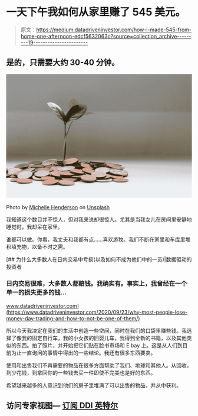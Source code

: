 # 一天下午我如何从家里赚了 545 美元。

> 原文：<https://medium.datadriveninvestor.com/how-i-made-545-from-home-one-afternoon-edcf5632063c?source=collection_archive---------19----------------------->

## 是的，只需要大约 30-40 分钟。

![](img/50b414274a9eca68648fd15eb15d88b3.png)

Photo by [Micheile Henderson](https://unsplash.com/@micheile?utm_source=medium&utm_medium=referral) on [Unsplash](https://unsplash.com?utm_source=medium&utm_medium=referral)

我知道这个数目并不惊人，但对我来说却很惊人。尤其是当我女儿在房间里安静地睡觉时，我却呆在家里。

谁都可以做。你看，我丈夫和我都有点……喜欢游牧。我们不断在家里和车库里堆积填充物，以备不时之需。

[](https://www.datadriveninvestor.com/2020/09/23/why-most-people-lose-money-day-trading-and-how-to-not-be-one-of-them/) [## 为什么大多数人在日内交易中亏损(以及如何不成为他们中的一员)|数据驱动的投资者

### 日内交易很难，大多数人都赔钱。我确实有。事实上，我曾经在一个单一的损失更多的钱…

www.datadriveninvestor.com](https://www.datadriveninvestor.com/2020/09/23/why-most-people-lose-money-day-trading-and-how-to-not-be-one-of-them/) 

所以今天我决定在我们的生活中创造一些空间，同时在我们的口袋里赚些钱。我选择了像我的固定自行车，我的小女孩的旧婴儿车，我得到全新的书籍，以及其他类似的东西。拍了照片，并开始把它们贴在脸书市场和 E bay 上。这是从人们到目前为止一直询问的事情中得出的一些结论。我还有很多东西要卖。

使用和出售我们不再需要的物品在很多方面帮助了我们、地球和其他人。从回收，到少花钱，到拿回你的一些钱去买一件即使不完美也是好的东西。

希望越来越多的人意识到他们的房子里堆满了可以出售的物品，并从中获利。

## 访问专家视图— [订阅 DDI 英特尔](https://datadriveninvestor.com/ddi-intel)